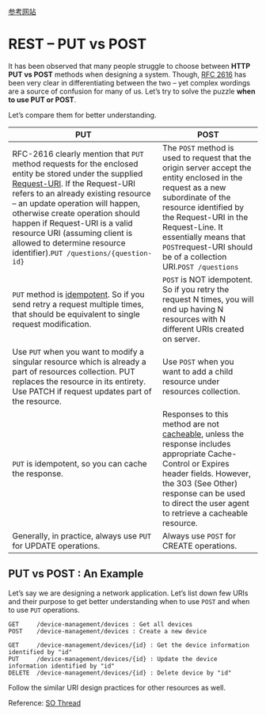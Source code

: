 [参考网站](<https://restfulapi.net/rest-put-vs-post/>)

# REST – PUT vs POST

It has been observed that many people struggle to choose between **HTTP PUT vs POST** methods when designing a system. Though, [RFC 2616](https://www.ietf.org/rfc/rfc2616.txt) has been very clear in differentiating between the two – yet complex wordings are a source of confusion for many of us. Let’s try to solve the puzzle **when to use PUT or POST**.

Let’s compare them for better understanding.

| **PUT**                                                      | **POST**                                                     |
| ------------------------------------------------------------ | ------------------------------------------------------------ |
| RFC-2616 clearly mention that `PUT` method requests for the enclosed entity be stored under the supplied [Request-URI](https://restfulapi.net/resource-naming/). If the Request-URI refers to an already existing resource – an update operation will happen, otherwise create operation should happen if Request-URI is a valid resource URI (assuming client is allowed to determine resource identifier).`PUT /questions/{question-id}` | The `POST` method is used to request that the origin server accept the entity enclosed in the request as a new subordinate of the resource identified by the Request-URI in the Request-Line. It essentially means that `POST`request-URI should be of a collection URI.`POST /questions` |
| `PUT` method is [idempotent](https://restfulapi.net/idempotent-rest-apis/). So if you send retry a request multiple times, that should be equivalent to single request modification. | `POST` is NOT idempotent. So if you retry the request N times, you will end up having N resources with N different URIs created on server. |
| Use `PUT` when you want to modify a singular resource which is already a part of resources collection. PUT replaces the resource in its entirety. Use PATCH if request updates part of the resource. | Use `POST` when you want to add a child resource under resources collection. |
| `PUT` is idempotent, so you can cache the response.          | Responses to this method are not [cacheable](https://restfulapi.net/caching/), unless the response includes appropriate Cache-Control or Expires header fields. However, the 303 (See Other) response can be used to direct the user agent to retrieve a cacheable resource. |
| Generally, in practice, always use `PUT` for UPDATE operations. | Always use `POST` for CREATE operations.                     |

## PUT vs POST : An Example

Let’s say we are designing a network application. Let’s list down few URIs and their purpose to get better understanding when to use `POST` and when to use `PUT` operations.

```
GET 	/device-management/devices : Get all devices
POST 	/device-management/devices : Create a new device

GET 	/device-management/devices/{id} : Get the device information identified by "id"
PUT 	/device-management/devices/{id} : Update the device information identified by "id"
DELETE	/device-management/devices/{id} : Delete device by "id"
```

Follow the similar URI design practices for other resources as well.

Reference: [SO Thread](https://stackoverflow.com/questions/630453/put-vs-post-in-rest)